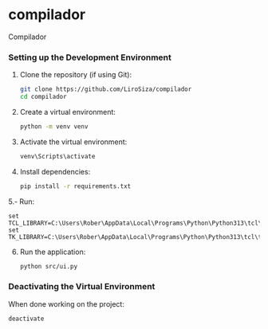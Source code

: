 # compilador
Compilador

### Setting up the Development Environment

1. Clone the repository (if using Git):
   ```bash
   git clone https://github.com/LiroSiza/compilador
   cd compilador
   ```

2. Create a virtual environment:
   ```bash
   python -m venv venv
   ```

3. Activate the virtual environment:
   ```bash
   venv\Scripts\activate
   ```

4. Install dependencies:
   ```bash
   pip install -r requirements.txt

   ```

5.- Run:

    set TCL_LIBRARY=C:\Users\Rober\AppData\Local\Programs\Python\Python313\tcl\tcl8.6
    set TK_LIBRARY=C:\Users\Rober\AppData\Local\Programs\Python\Python313\tcl\tk8.6


6. Run the application:
   ```bash
   python src/ui.py
   ```

### Deactivating the Virtual Environment
When done working on the project:
```bash
deactivate
```
